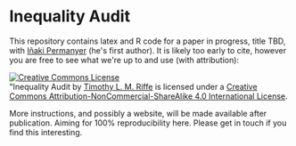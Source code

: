 Inequality Audit
===============

This repository contains latex and R code for a paper in progress, title TBD, with [Iñaki Permanyer](http://www.equalitas.es/en/permanyer) (he's first author). It is likely too early to cite, however you are free to see what we're up to and use (with attribution):

<a rel="license" href="http://creativecommons.org/licenses/by-nc-sa/4.0/"><img alt="Creative Commons License" style="border-width:0" src="https://i.creativecommons.org/l/by-nc-sa/4.0/88x31.png" /></a><br /><span xmlns:dct="http://purl.org/dc/terms/" property="dct:title">"Inequality Audit</span> by <a xmlns:cc="http://creativecommons.org/ns#" href="https://sites.google.com/site/timriffepersonal/" property="cc:attributionName" rel="cc:attributionURL">Timothy L. M. Riffe</a> is licensed under a <a rel="license" href="http://creativecommons.org/licenses/by-nc-sa/4.0/">Creative Commons Attribution-NonCommercial-ShareAlike 4.0 International License</a>.

More instructions, and possibly a website, will be made available after publication. Aiming for 100% reproducibility here. Please get in touch if you find this interesting.

